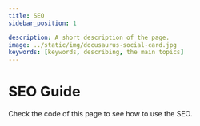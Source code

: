 ```yaml
---
title: SEO
sidebar_position: 1

description: A short description of the page.
image: ../static/img/docusaurus-social-card.jpg
keywords: [keywords, describing, the main topics]
---
```


# SEO Guide

Check the code of this page to see how to use the SEO.

